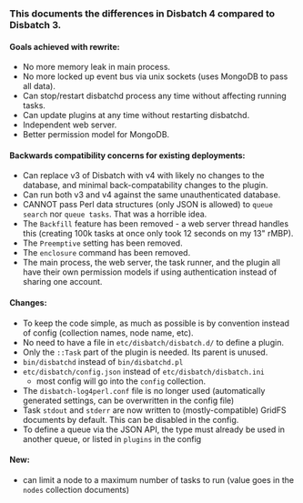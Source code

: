 ### This documents the differences in Disbatch 4 compared to Disbatch 3.

#### Goals achieved with rewrite:
- No more memory leak in main process.
- No more locked up event bus via unix sockets (uses MongoDB to pass all data).
- Can stop/restart disbatchd process any time without affecting running tasks.
- Can update plugins at any time without restarting disbatchd.
- Independent web server.
- Better permission model for MongoDB.


#### Backwards compatibility concerns for existing deployments:
- Can replace v3 of Disbatch with v4 with likely no changes to the database, and
  minimal back-compatability changes to the plugin.
- Can run both v3 and v4 against the same unauthenticated database.
- CANNOT pass Perl data structures (only JSON is allowed) to `queue search` nor
  `queue tasks`. That was a horrible idea.
- The `Backfill` feature has been removed - a web server thread handles this
  (creating 100k tasks at once only took 12 seconds on my 13" rMBP).
- The `Preemptive` setting has been removed.
- The `enclosure` command has been removed.
- The main process, the web server, the task runner, and the plugin all have
  their own permission models if using authentication instead of sharing one
  account.


#### Changes:
- To keep the code simple, as much as possible is by convention instead of
  config (collection names, node name, etc).
- No need to have a file in `etc/disbatch/disbatch.d/` to define a plugin.
- Only the `::Task` part of the plugin is needed. Its parent is unused.
- `bin/disbatchd` instead of `bin/disbatchd.pl`
- `etc/disbatch/config.json` instead of `etc/disbatch/disbatch.ini`
  - most config will go into the `config` collection.
- The `disbatch-log4perl.conf` file is no longer used (automatically generated
  settings, can be overwritten in the config file)
- Task `stdout` and `stderr` are now written to (mostly-compatible) GridFS
  documents by default. This can be disabled in the config.
- To define a queue via the JSON API, the type must already be used in another
  queue, or listed in `plugins` in the config


#### New:
- can limit a node to a maximum number of tasks to run (value goes in the
  `nodes` collection documents)
